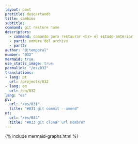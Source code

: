 ```yaml
---
layout: post
pretitle: descartando
title: cambios
subtitle:
command: git restore name
descriptors:
  - command: comando para restaurar <br> el estado anterior
  - part1: nombre del archivo
  - part2:   
author: "@jtemporal"
number: "032"
mermaid: true
use_static_image: true
permalink: "/es/032"
translations:
- lang: pt
  url: /projects/032
- lang: en
  url: /en/032
lang: "es"
pv:
  url: "/es/031"
  title: "#031 git commit --amend"
nt:
  url: "/es/033"
  title: "#033 git clonar url nombre"
---
```


{% include mermaid-graphs.html %}
